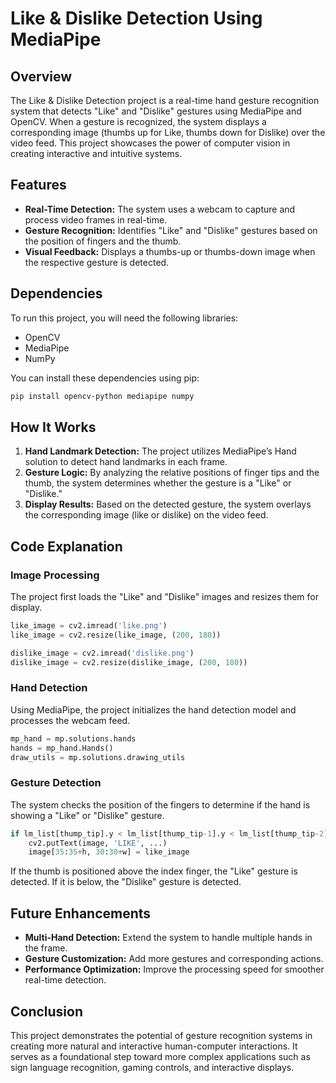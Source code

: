 # Like & Dislike Detection Using MediaPipe

## Overview
The Like & Dislike Detection project is a real-time hand gesture recognition system that detects "Like" and "Dislike" gestures using MediaPipe and OpenCV. When a gesture is recognized, the system displays a corresponding image (thumbs up for Like, thumbs down for Dislike) over the video feed. This project showcases the power of computer vision in creating interactive and intuitive systems.

## Features
- **Real-Time Detection:** The system uses a webcam to capture and process video frames in real-time.
- **Gesture Recognition:** Identifies "Like" and "Dislike" gestures based on the position of fingers and the thumb.
- **Visual Feedback:** Displays a thumbs-up or thumbs-down image when the respective gesture is detected.

## Dependencies
To run this project, you will need the following libraries:
- OpenCV
- MediaPipe
- NumPy

You can install these dependencies using pip:
```bash
pip install opencv-python mediapipe numpy
```

## How It Works
1. **Hand Landmark Detection:** The project utilizes MediaPipe’s Hand solution to detect hand landmarks in each frame.
2. **Gesture Logic:** By analyzing the relative positions of finger tips and the thumb, the system determines whether the gesture is a "Like" or "Dislike."
3. **Display Results:** Based on the detected gesture, the system overlays the corresponding image (like or dislike) on the video feed.

## Code Explanation

### Image Processing
The project first loads the "Like" and "Dislike" images and resizes them for display.
```python
like_image = cv2.imread('like.png')
like_image = cv2.resize(like_image, (200, 180))

dislike_image = cv2.imread('dislike.png')
dislike_image = cv2.resize(dislike_image, (200, 180))
```

### Hand Detection
Using MediaPipe, the project initializes the hand detection model and processes the webcam feed.
```python
mp_hand = mp.solutions.hands
hands = mp_hand.Hands()
draw_utils = mp.solutions.drawing_utils
```

### Gesture Detection
The system checks the position of the fingers to determine if the hand is showing a "Like" or "Dislike" gesture.
```python
if lm_list[thump_tip].y < lm_list[thump_tip-1].y < lm_list[thump_tip-2].y:
    cv2.putText(image, 'LIKE', ...)
    image[35:35+h, 30:30+w] = like_image
```
If the thumb is positioned above the index finger, the "Like" gesture is detected. If it is below, the "Dislike" gesture is detected.


## Future Enhancements
- **Multi-Hand Detection:** Extend the system to handle multiple hands in the frame.
- **Gesture Customization:** Add more gestures and corresponding actions.
- **Performance Optimization:** Improve the processing speed for smoother real-time detection.

## Conclusion
This project demonstrates the potential of gesture recognition systems in creating more natural and interactive human-computer interactions. It serves as a foundational step toward more complex applications such as sign language recognition, gaming controls, and interactive displays.

